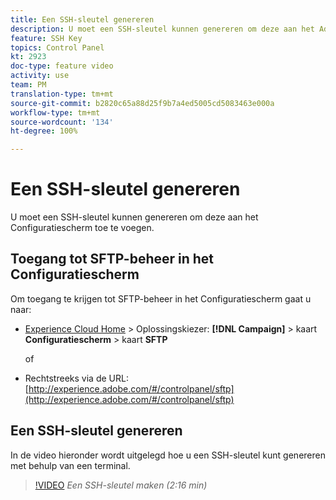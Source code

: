 ```yaml
---
title: Een SSH-sleutel genereren
description: U moet een SSH-sleutel kunnen genereren om deze aan het Adobe Campaign-configuratiescherm toe te voegen. In de video hieronder wordt uitgelegd hoe u een SSH-sleutel kunt genereren met behulp van een terminal.
feature: SSH Key
topics: Control Panel
kt: 2923
doc-type: feature video
activity: use
team: PM
translation-type: tm+mt
source-git-commit: b2820c65a88d25f9b7a4ed5005cd5083463e000a
workflow-type: tm+mt
source-wordcount: '134'
ht-degree: 100%

---
```



# Een SSH-sleutel genereren

U moet een SSH-sleutel kunnen genereren om deze aan het Configuratiescherm toe te voegen.

## Toegang tot SFTP-beheer in het Configuratiescherm

Om toegang te krijgen tot SFTP-beheer in het Configuratiescherm gaat u naar:

* [Experience Cloud Home](https://experience.adobe.com/#/home) > Oplossingskiezer: **[!DNL Campaign]** > kaart **Configuratiescherm** > kaart **SFTP**

   of
* Rechtstreeks via de URL: [http://experience.adobe.com/#/controlpanel/sftp](http://experience.adobe.com/#/controlpanel/sftp)

## Een SSH-sleutel genereren

In de video hieronder wordt uitgelegd hoe u een SSH-sleutel kunt genereren met behulp van een terminal.

>[!VIDEO](https://video.tv.adobe.com/v/27259?quality=12)
*Een SSH-sleutel maken (2:16 min)*